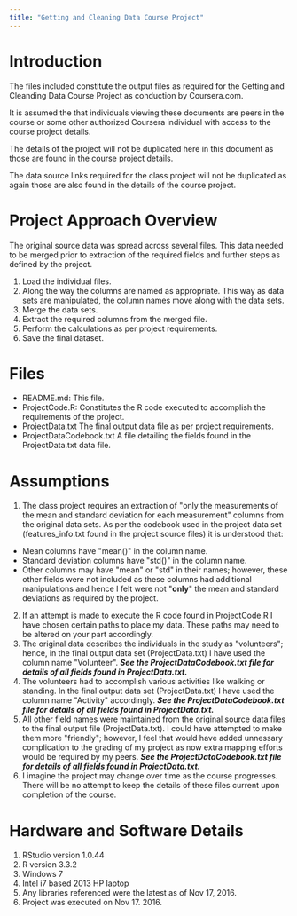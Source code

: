 ```yaml
---
title: "Getting and Cleaning Data Course Project"
---
```


# Introduction

The files included constitute the output files as required for the Getting and Cleanding Data Course Project as conduction by Coursera.com.

It is assumed the that individuals viewing these documents are peers in the course or some other authorized Coursera individual with access to the course project details.

The details of the project will not be duplicated here in this document as those are found in the course project details.  

The data source links required for the class project will not be duplicated as again those are also found in the details of the course project.

# Project Approach Overview

The original source data was spread across several files.  This data needed to be merged prior to extraction of the required fields and further steps as defined by the project.

1. Load the individual files.
2. Along the way the columns are named as appropriate.  This way as data sets are manipulated, the column names move along with the data sets.
3. Merge the data sets.
4. Extract the required columns from the merged file.
5. Perform the calculations as per project requirements.
6. Save the final dataset.

# Files

- README.md:
This file.
- ProjectCode.R:
Constitutes the R code executed to accomplish the requirements of the project.
- ProjectData.txt
The final output data file as per project requirements.
- ProjectDataCodebook.txt
A file detailing the fields found in the ProjectData.txt data file.

# Assumptions

1.  The class project requires an extraction of "only the measurements of the mean and standard deviation for each measurement" columns from the original data sets.  As per the codebook used in the project data set (features_info.txt found in the project source files) it is understood that:
- Mean columns have "mean()" in the column name.
- Standard deviation columns have "std()" in the column name.
- Other columns may have "mean" or "std" in their names; however, these other fields were not included as these columns had additional manipulations and hence I felt were not "**only**" the mean and standard deviations as required by the project.
2.  If an attempt is made to execute the R code found in ProjectCode.R I have chosen certain paths to place my data.  These paths may need to be altered on your part accordingly.
3.  The original data describes the individuals in the study as "volunteers"; hence, in the final output data set (ProjectData.txt) I have used the column name "Volunteer". ***See the ProjectDataCodebook.txt file for details of all fields found in ProjectData.txt.***
4.  The volunteers had to accomplish various activities like walking or standing.  In the final output data set (ProjectData.txt) I have used the column name "Activity" accordingly.  ***See the ProjectDataCodebook.txt file for details of all fields found in ProjectData.txt.***
5.  All other field names were maintained from the original source data files to the final output file (ProjectData.txt).  I could have attempted to make them more "friendly"; however, I feel that would have added unnessary complication to the grading of my project as now extra mapping efforts would be required by my peers.  ***See the ProjectDataCodebook.txt file for details of all fields found in ProjectData.txt.***
6.  I imagine the project may change over time as the course progresses.  There will be no attempt to keep the details of these files current upon completion of the course.

# Hardware and Software Details

1. RStudio version 1.0.44
2. R version 3.3.2
3. Windows 7
4. Intel i7 based 2013 HP laptop
5. Any libraries referenced were the latest as of Nov 17, 2016.
6. Project was executed on Nov 17. 2016.